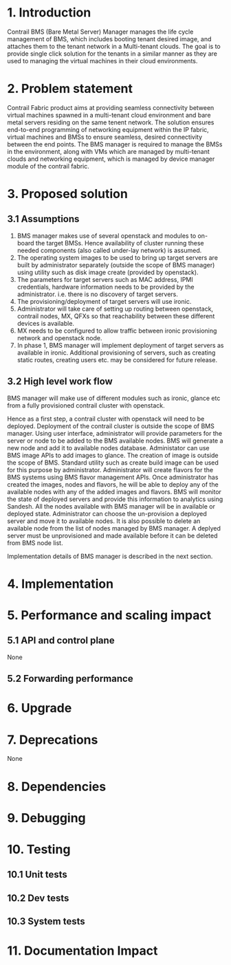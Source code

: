 # 1. Introduction
Contrail BMS (Bare Metal Server) Manager manages the life cycle management of BMS, which includes booting tenant desired image, and attaches them to the tenant network in a Multi-tenant clouds. The goal is to provide single click solution for the tenants in a similar manner as they are used to managing the virtual machines in their cloud environments.

# 2. Problem statement
Contrail Fabric product aims at providing seamless connectivity between virtual machines spawned in a multi-tenant cloud environment and bare metal servers residing on the same tenent network. The solution ensures end-to-end programming of networking equipment within the IP fabric, virtual machines and BMSs to ensure seamless, desired connectivity between the end points. The BMS manager is required to manage the BMSs in the environment, along with VMs which are managed by multi-tenant clouds and networking equipment, which is managed by device manager module of the contrail fabric.

# 3. Proposed solution
## 3.1 Assumptions

1. BMS manager makes use of several openstack and modules to on-board the target BMSs. Hence availability of cluster running these needed components (also called under-lay network) is assumed.
2. The operating system images to be used to bring up target servers are built by administrator separately (outside the scope of BMS manager) using utility such as disk image create (provided by openstack).
3. The parameters for target servers such as MAC address, IPMI credentials, hardware information needs to be provided by the administrator. i.e. there is no discovery of target servers.
4. The provisioning/deployment of target servers will use ironic.
5. Administrator will take care of setting up routing between openstack, contrail nodes, MX, QFXs so that reachability between these different devices is available.
6. MX needs to be configured to allow traffic between ironic provisioning network and openstack node.
7. In phase 1, BMS manager will implement deployment of target servers as available in ironic. Additional provisioning of servers, such as creating static routes, creating users etc. may be considered for future release. 

## 3.2 High level work flow

BMS manager will make use of different modules such as ironic, glance etc from a fully provisioned contrail cluster with openstack. 

Hence as a first step, a contrail cluster with openstack will need to be deployed. Deployment of the contrail cluster is outside the scope of BMS manager.
Using user interface, administrator will provide parameters for the server or node to be added to the BMS available nodes. BMS will generate a new node and add it to available nodes database.
Administator can use BMS image APIs to add images to glance. The creation of image is outside the scope of BMS. Standard utility such as create build image can be used for this purpose by administrator.
Administrator will create flavors for the BMS systems using BMS flavor management APIs.
Once administrator has created the images, nodes and flavors, he will be able to deploy any of the available nodes with any of the added images and flavors.
BMS will monitor the state of deployed servers and provide this information to analytics using Sandesh.
All the nodes available with BMS manager will be in available or deployed state. Administrator can choose the un-provision a deployed server and move it to available nodes. It is also possible to delete an available node from the list of nodes managed by BMS manager. A deplyed server must be unprovisioned and made available before it can be deleted from BMS node list.

Implementation details of BMS manager is described in the next section.

# 4. Implementation

# 5. Performance and scaling impact

## 5.1 API and control plane
None

## 5.2 Forwarding performance

# 6. Upgrade

# 7. Deprecations
None

# 8. Dependencies

# 9. Debugging

# 10. Testing
## 10.1 Unit tests
## 10.2 Dev tests
## 10.3 System tests

# 11. Documentation Impact

